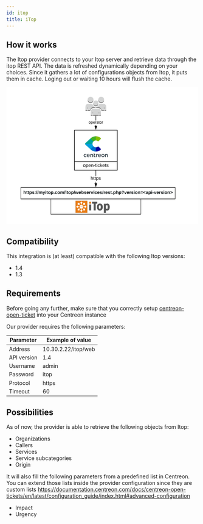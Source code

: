 ```yaml
---
id: itop
title: iTop
---
```


## How it works

The Itop provider connects to your Itop server and retrieve data through the
itop REST API. The data is refreshed dynamically depending on your choices.
Since it gathers a lot of configurations objects from Itop, it puts them in
cache. Loging out or waiting 10 hours will flush the cache.

![architecture](../../assets/integrations/open-tickets/ot-itop-architecture.png)

## Compatibility

This integration is (at least) compatible with the following Itop versions:

  - 1.4
  - 1.3

## Requirements

Before going any further, make sure that you correctly setup
[centreon-open-ticket](https://documentation.centreon.com/docs/centreon-open-tickets/en/latest/installation/index.html)
into your Centreon instance

Our provider requires the following parameters:

| Parameter   | Example of value    |
| ----------- | ------------------- |
| Address     | 10.30.2.22/itop/web |
| API version | 1.4                 |
| Username    | admin               |
| Password    | itop                |
| Protocol    | https               |
| Timeout     | 60                  |

## Possibilities

As of now, the provider is able to retrieve the following objects from Itop:

  - Organizations
  - Callers
  - Services
  - Service subcategories
  - Origin

It will also fill the following parameters from a predefined list in Centreon.
You can extend those lists inside the provider configuration since they are
custom lists
<https://documentation.centreon.com/docs/centreon-open-tickets/en/latest/configuration_guide/index.html#advanced-configuration>

  - Impact
  - Urgency
